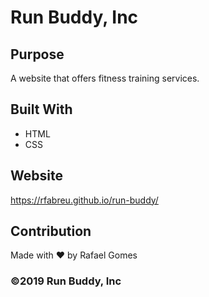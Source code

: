 # Run Buddy, Inc

## Purpose
A website that offers fitness training services.

## Built With
* HTML
* CSS

## Website
https://rfabreu.github.io/run-buddy/

## Contribution
Made with ♥︎ by Rafael Gomes

### ©️2019 Run Buddy, Inc
